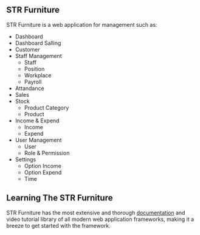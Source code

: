 ## STR Furniture

STR Furniture is a web application for management such as:

- Dashboard
- Dashboard Salling
- Customer
- Staff Management
    - Staff
    - Position
    - Workplace
    - Payroll
- Attandance
- Sales
- Stock
    - Product Category
    - Product
- Income & Expend
    - Income
    - Expend
- User Management
    - User 
    - Role & Permission
- Settings
    - Option Income 
    - Option Expend
    - Time

## Learning The STR Furniture

STR Furniture has the most extensive and thorough [documentation](https://karonasrun.com) and video tutorial library of all modern web application frameworks, making it a breeze to get started with the framework.


